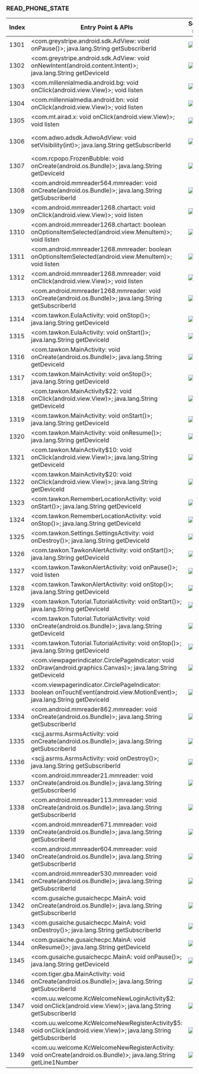 ### READ_PHONE_STATE
| Index | Entry Point & APIs | Screen shot | Resource id | Label |
| ------------- | ------------- | ------------- |-------------|-------------|
| 1301 | <com.greystripe.android.sdk.AdView: void onPause()>; java.lang.String getSubscriberId | ![](D:\COSMOS\output\py\Drebin\VirusShare_Android_20130506\VirusShare_d85ca3b3efdec40b090cce67591160db\com.greystripe.android.sdk.AdView.png) |  | |
| 1302 | <com.greystripe.android.sdk.AdView: void onNewIntent(android.content.Intent)>; java.lang.String getDeviceId | ![](D:\COSMOS\output\py\Drebin\VirusShare_Android_20130506\VirusShare_f851e6896b136cf4619c50fb38ef7c5a\com.greystripe.android.sdk.AdView.png) |  | |
| 1303 | <com.millennialmedia.android.bg: void onClick(android.view.View)>; void listen | ![](D:\COSMOS\output\py\Drebin\VirusShare_Android_20130506\VirusShare_b9a8c1abb0daa6cda080a763502f91d1\com.millennialmedia.android.VideoPlayer.png) |  | |
| 1304 | <com.millennialmedia.android.bn: void onClick(android.view.View)>; void listen | ![](D:\COSMOS\output\py\Drebin\VirusShare_Android_20130506\VirusShare_b9a8c1abb0daa6cda080a763502f91d1\com.millennialmedia.android.VideoPlayer.png) |  | |
| 1305 | <com.mt.airad.x: void onClick(android.view.View)>; void listen | ![](D:\COSMOS\output\py\Drebin\VirusShare_Android_20130506\VirusShare_b9a8c1abb0daa6cda080a763502f91d1\com.mt.airad.MultiAD.png) |  | |
| 1306 | <com.adwo.adsdk.AdwoAdView: void setVisibility(int)>; java.lang.String getSubscriberId | ![](D:\COSMOS\output\py\Drebin\VirusShare_Android_20130506\VirusShare_4879feeef4e403fb6676d285af1c9ad0\com.dangerb.ninetest2.RumenActivity.png) | {'2131230767': <sensitive_component.SensitiveComponent.SensitiveView object at 0x000001C6AD242898>} | |
| 1307 | <com.rcpopo.FrozenBubble: void onCreate(android.os.Bundle)>; java.lang.String getDeviceId | ![](D:\COSMOS\output\py\Drebin\VirusShare_Android_20130506\VirusShare_2fd3ed437175abdcf6237c20fab0886f\com.rcpopo.FrozenBubble.png) |  | |
| 1308 | <com.android.mmreader564.mmreader: void onCreate(android.os.Bundle)>; java.lang.String getSubscriberId | ![](D:\COSMOS\output\py\Drebin\VirusShare_Android_20130506\VirusShare_4d47875d737204f66cabbe93a7e46718\com.android.mmreader564.mmreader.png) |  | |
| 1309 | <com.android.mmreader1268.chartact: void onClick(android.view.View)>; void listen | ![](D:\COSMOS\output\py\Drebin\VirusShare_Android_20130506\VirusShare_2ff6ea987053e44ad6d22c34c56463a1\com.android.mmreader1268.chartact.png) |  | |
| 1310 | <com.android.mmreader1268.chartact: boolean onOptionsItemSelected(android.view.MenuItem)>; void listen | ![](D:\COSMOS\output\py\Drebin\VirusShare_Android_20130506\VirusShare_2ff6ea987053e44ad6d22c34c56463a1\com.android.mmreader1268.chartact.png) |  | |
| 1311 | <com.android.mmreader1268.mmreader: boolean onOptionsItemSelected(android.view.MenuItem)>; void listen | ![](D:\COSMOS\output\py\Drebin\VirusShare_Android_20130506\VirusShare_2ff6ea987053e44ad6d22c34c56463a1\com.android.mmreader1268.mmreader.png) |  | |
| 1312 | <com.android.mmreader1268.mmreader: void onClick(android.view.View)>; void listen | ![](D:\COSMOS\output\py\Drebin\VirusShare_Android_20130506\VirusShare_2ff6ea987053e44ad6d22c34c56463a1\com.android.mmreader1268.mmreader.png) |  | |
| 1313 | <com.android.mmreader1268.mmreader: void onCreate(android.os.Bundle)>; java.lang.String getSubscriberId | ![](D:\COSMOS\output\py\Drebin\VirusShare_Android_20130506\VirusShare_2ff6ea987053e44ad6d22c34c56463a1\com.android.mmreader1268.mmreader.png) |  | |
| 1314 | <com.tawkon.EulaActivity: void onStop()>; java.lang.String getDeviceId | ![](D:\COSMOS\output\py\Drebin\VirusShare_Android_20130506\VirusShare_f5ee0a1035d2df1419f9b51ecf6c256f\com.tawkon.EulaActivity.png) |  | |
| 1315 | <com.tawkon.EulaActivity: void onStart()>; java.lang.String getDeviceId | ![](D:\COSMOS\output\py\Drebin\VirusShare_Android_20130506\VirusShare_f5ee0a1035d2df1419f9b51ecf6c256f\com.tawkon.EulaActivity.png) |  | |
| 1316 | <com.tawkon.MainActivity: void onCreate(android.os.Bundle)>; java.lang.String getDeviceId | ![](D:\COSMOS\output\py\Drebin\VirusShare_Android_20130506\VirusShare_f5ee0a1035d2df1419f9b51ecf6c256f\com.tawkon.MainActivity.png) |  | |
| 1317 | <com.tawkon.MainActivity: void onStop()>; java.lang.String getDeviceId | ![](D:\COSMOS\output\py\Drebin\VirusShare_Android_20130506\VirusShare_f5ee0a1035d2df1419f9b51ecf6c256f\com.tawkon.MainActivity.png) |  | |
| 1318 | <com.tawkon.MainActivity$22: void onClick(android.view.View)>; java.lang.String getDeviceId | ![](D:\COSMOS\output\py\Drebin\VirusShare_Android_20130506\VirusShare_f5ee0a1035d2df1419f9b51ecf6c256f\com.tawkon.MainActivity.png) | {'2131165264': <sensitive_component.SensitiveComponent.SensitiveView object at 0x000001C6AD427F60>} | |
| 1319 | <com.tawkon.MainActivity: void onStart()>; java.lang.String getDeviceId | ![](D:\COSMOS\output\py\Drebin\VirusShare_Android_20130506\VirusShare_f5ee0a1035d2df1419f9b51ecf6c256f\com.tawkon.MainActivity.png) |  | |
| 1320 | <com.tawkon.MainActivity: void onResume()>; java.lang.String getDeviceId | ![](D:\COSMOS\output\py\Drebin\VirusShare_Android_20130506\VirusShare_f5ee0a1035d2df1419f9b51ecf6c256f\com.tawkon.MainActivity.png) |  | |
| 1321 | <com.tawkon.MainActivity$10: void onClick(android.view.View)>; java.lang.String getDeviceId | ![](D:\COSMOS\output\py\Drebin\VirusShare_Android_20130506\VirusShare_f5ee0a1035d2df1419f9b51ecf6c256f\com.tawkon.MainActivity.png) | {'2131165385': <sensitive_component.SensitiveComponent.SensitiveView object at 0x000001C6AD3EFB70>} | |
| 1322 | <com.tawkon.MainActivity$20: void onClick(android.view.View)>; java.lang.String getDeviceId | ![](D:\COSMOS\output\py\Drebin\VirusShare_Android_20130506\VirusShare_f5ee0a1035d2df1419f9b51ecf6c256f\com.tawkon.MainActivity.png) | {'2131165340': <sensitive_component.SensitiveComponent.SensitiveView object at 0x000001C6AD006940>} | |
| 1323 | <com.tawkon.RememberLocationActivity: void onStart()>; java.lang.String getDeviceId | ![](D:\COSMOS\output\py\Drebin\VirusShare_Android_20130506\VirusShare_f5ee0a1035d2df1419f9b51ecf6c256f\com.tawkon.RememberLocationActivity.png) |  | |
| 1324 | <com.tawkon.RememberLocationActivity: void onStop()>; java.lang.String getDeviceId | ![](D:\COSMOS\output\py\Drebin\VirusShare_Android_20130506\VirusShare_f5ee0a1035d2df1419f9b51ecf6c256f\com.tawkon.RememberLocationActivity.png) |  | |
| 1325 | <com.tawkon.Settings.SettingsActivity: void onDestroy()>; java.lang.String getDeviceId | ![](D:\COSMOS\output\py\Drebin\VirusShare_Android_20130506\VirusShare_302d0694ded50868a83fc46f1e960e76\com.tawkon.Settings.SettingsActivity.png) |  | |
| 1326 | <com.tawkon.TawkonAlertActivity: void onStart()>; java.lang.String getDeviceId | ![](D:\COSMOS\output\py\Drebin\VirusShare_Android_20130506\VirusShare_f5ee0a1035d2df1419f9b51ecf6c256f\com.tawkon.TawkonAlertActivity.png) |  | |
| 1327 | <com.tawkon.TawkonAlertActivity: void onPause()>; void listen | ![](D:\COSMOS\output\py\Drebin\VirusShare_Android_20130506\VirusShare_f5ee0a1035d2df1419f9b51ecf6c256f\com.tawkon.TawkonAlertActivity.png) |  | |
| 1328 | <com.tawkon.TawkonAlertActivity: void onStop()>; java.lang.String getDeviceId | ![](D:\COSMOS\output\py\Drebin\VirusShare_Android_20130506\VirusShare_f5ee0a1035d2df1419f9b51ecf6c256f\com.tawkon.TawkonAlertActivity.png) |  | |
| 1329 | <com.tawkon.Tutorial.TutorialActivity: void onStart()>; java.lang.String getDeviceId | ![](D:\COSMOS\output\py\Drebin\VirusShare_Android_20130506\VirusShare_f5ee0a1035d2df1419f9b51ecf6c256f\com.tawkon.Tutorial.TutorialActivity.png) |  | |
| 1330 | <com.tawkon.Tutorial.TutorialActivity: void onCreate(android.os.Bundle)>; java.lang.String getDeviceId | ![](D:\COSMOS\output\py\Drebin\VirusShare_Android_20130506\VirusShare_f5ee0a1035d2df1419f9b51ecf6c256f\com.tawkon.Tutorial.TutorialActivity.png) |  | |
| 1331 | <com.tawkon.Tutorial.TutorialActivity: void onStop()>; java.lang.String getDeviceId | ![](D:\COSMOS\output\py\Drebin\VirusShare_Android_20130506\VirusShare_f5ee0a1035d2df1419f9b51ecf6c256f\com.tawkon.Tutorial.TutorialActivity.png) |  | |
| 1332 | <com.viewpagerindicator.CirclePageIndicator: void onDraw(android.graphics.Canvas)>; java.lang.String getDeviceId | ![](D:\COSMOS\output\py\Drebin\VirusShare_Android_20130506\VirusShare_f5ee0a1035d2df1419f9b51ecf6c256f\com.tawkon.Tutorial.TutorialActivity.png) | {'2131165413': <sensitive_component.SensitiveComponent.SensitiveView object at 0x000001C6ADB44C18>} | |
| 1333 | <com.viewpagerindicator.CirclePageIndicator: boolean onTouchEvent(android.view.MotionEvent)>; java.lang.String getDeviceId | ![](D:\COSMOS\output\py\Drebin\VirusShare_Android_20130506\VirusShare_f5ee0a1035d2df1419f9b51ecf6c256f\com.tawkon.Tutorial.TutorialActivity.png) | {'2131165413': <sensitive_component.SensitiveComponent.SensitiveView object at 0x000001C6ADB44780>} | |
| 1334 | <com.android.mmreader862.mmreader: void onCreate(android.os.Bundle)>; java.lang.String getSubscriberId | ![](D:\COSMOS\output\py\Drebin\VirusShare_Android_20130506\VirusShare_30b3021df31fd83b58685372d9242353\com.android.mmreader862.mmreader.png) |  | |
| 1335 | <scjj.asrms.AsrmsActivity: void onCreate(android.os.Bundle)>; java.lang.String getSubscriberId | ![](D:\COSMOS\output\py\Drebin\VirusShare_Android_20130506\VirusShare_30b4262b83f7a7c98578b48d46e3d31e\scjj.asrms.AsrmsActivity.png) |  | |
| 1336 | <scjj.asrms.AsrmsActivity: void onDestroy()>; java.lang.String getSubscriberId | ![](D:\COSMOS\output\py\Drebin\VirusShare_Android_20130506\VirusShare_30b4262b83f7a7c98578b48d46e3d31e\scjj.asrms.AsrmsActivity.png) |  | |
| 1337 | <com.android.mmreader21.mmreader: void onCreate(android.os.Bundle)>; java.lang.String getSubscriberId | ![](D:\COSMOS\output\py\Drebin\VirusShare_Android_20130506\VirusShare_85672ab3724dfc5154de4b183f169acd\com.android.mmreader21.mmreader.png) |  | |
| 1338 | <com.android.mmreader113.mmreader: void onCreate(android.os.Bundle)>; java.lang.String getSubscriberId | ![](D:\COSMOS\output\py\Drebin\VirusShare_Android_20130506\VirusShare_30de830a6c9b34a50eb2736a4c13eabc\com.android.mmreader113.mmreader.png) |  | |
| 1339 | <com.android.mmreader671.mmreader: void onCreate(android.os.Bundle)>; java.lang.String getSubscriberId | ![](D:\COSMOS\output\py\Drebin\VirusShare_Android_20130506\VirusShare_30e12efaae0ff45018d56ad995afc9c1\com.android.mmreader671.mmreader.png) |  | |
| 1340 | <com.android.mmreader604.mmreader: void onCreate(android.os.Bundle)>; java.lang.String getSubscriberId | ![](D:\COSMOS\output\py\Drebin\VirusShare_Android_20130506\VirusShare_30f79045f636a274001505844b159e3f\com.android.mmreader604.mmreader.png) |  | |
| 1341 | <com.android.mmreader530.mmreader: void onCreate(android.os.Bundle)>; java.lang.String getSubscriberId | ![](D:\COSMOS\output\py\Drebin\VirusShare_Android_20130506\VirusShare_30f8a229ad1cb90fab1e58db722a1246\com.android.mmreader530.mmreader.png) |  | |
| 1342 | <com.gusaiche.gusaichecpc.MainA: void onCreate(android.os.Bundle)>; java.lang.String getSubscriberId | ![](D:\COSMOS\output\py\Drebin\VirusShare_Android_20130506\VirusShare_310837388abb4ebc3b18396df1320673\com.gusaiche.gusaichecpc.MainA.png) |  | |
| 1343 | <com.gusaiche.gusaichecpc.MainA: void onDestroy()>; java.lang.String getSubscriberId | ![](D:\COSMOS\output\py\Drebin\VirusShare_Android_20130506\VirusShare_310837388abb4ebc3b18396df1320673\com.gusaiche.gusaichecpc.MainA.png) |  | |
| 1344 | <com.gusaiche.gusaichecpc.MainA: void onResume()>; java.lang.String getDeviceId | ![](D:\COSMOS\output\py\Drebin\VirusShare_Android_20130506\VirusShare_310837388abb4ebc3b18396df1320673\com.gusaiche.gusaichecpc.MainA.png) |  | |
| 1345 | <com.gusaiche.gusaichecpc.MainA: void onPause()>; java.lang.String getDeviceId | ![](D:\COSMOS\output\py\Drebin\VirusShare_Android_20130506\VirusShare_310837388abb4ebc3b18396df1320673\com.gusaiche.gusaichecpc.MainA.png) |  | |
| 1346 | <com.tiger.gba.MainActivity: void onCreate(android.os.Bundle)>; java.lang.String getSubscriberId | ![](D:\COSMOS\output\py\Drebin\VirusShare_Android_20130506\VirusShare_310837388abb4ebc3b18396df1320673\com.tiger.gba.MainActivity.png) |  | |
| 1347 | <com.uu.welcome.KcWelcomeNewLoginActivity$2: void onClick(android.view.View)>; java.lang.String getSubscriberId | ![](D:\COSMOS\output\py\Drebin\VirusShare_Android_20130506\VirusShare_b5dd68f5f39a482ddd8fab1d6d05bbb5\com.uu.welcome.KcWelcomeNewLoginActivity.png) |  | |
| 1348 | <com.uu.welcome.KcWelcomeNewRegisterActivity$5: void onClick(android.view.View)>; java.lang.String getSubscriberId | ![](D:\COSMOS\output\py\Drebin\VirusShare_Android_20130506\VirusShare_b5dd68f5f39a482ddd8fab1d6d05bbb5\com.uu.welcome.KcWelcomeNewRegisterActivity.png) |  | |
| 1349 | <com.uu.welcome.KcWelcomeNewRegisterActivity: void onCreate(android.os.Bundle)>; java.lang.String getLine1Number | ![](D:\COSMOS\output\py\Drebin\VirusShare_Android_20130506\VirusShare_b5dd68f5f39a482ddd8fab1d6d05bbb5\com.uu.welcome.KcWelcomeNewRegisterActivity.png) |  | |
